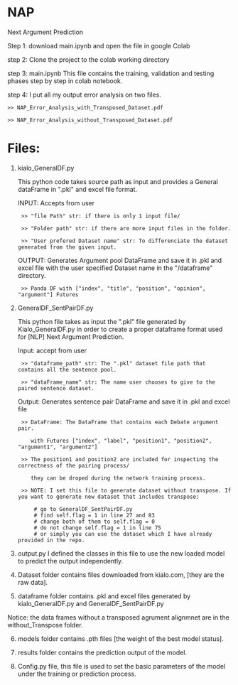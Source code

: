 # NAP
Next Argument Prediction

Step 1: download main.ipynb and open the file in google Colab

step 2: Clone the project to the colab working directory

step 3: main.ipynb
	This file contains the training, validation and testing phases step by step in colab notebook.
	
step 4: I put all my output error analysis on two files.

	>> NAP_Error_Analysis_with_Transposed_Dataset.pdf
	
	>> NAP_Error_Analysis_without_Transposed_Dataset.pdf
	
# Files:
1. kialo_GeneralDF.py
   
   This python code takes source path as input and provides a General dataFrame in ".pkl" and excel file format.
	
	INPUT: Accepts from user
      	
		>> "file Path" str: if there is only 1 input file/
		   
		>> "Folder path" str: if there are more input files in the folder.
      	
		>> "User prefered Dataset name" str: To differenciate the dataset generated from the given input.
	
	OUTPUT: Generates Argument pool DataFrame and save it in .pkl and excel file with the user specified Dataset name in the "/dataframe" directory.
      	
		>> Panda DF with ["index", "title", "position", "opinion", "argument"] Futures

2. GeneralDF_SentPairDF.py
   
   This python file takes as input the ".pkl" file generated by Kialo_GeneralDF.py in order to create a proper dataframe format used for [NLP] Next Argument Prediction.
	
	Input: accept from user
		
		>> "dataframe_path" str: The ".pkl" dataset file path that contains all the sentence pool.
		
		>> "dataFrame_name" str: The name user chooses to give to the paired sentence dataset.
	
	Output: Generates sentence pair DataFrame and save it in .pkl and excel file 
		
		>> DataFrame: The DataFrame that contains each Debate argument pair.
		   
		   with Futures ["index", "label", "position1", "position2", "argument1", "argument2"]
		
		>> The position1 and position2 are included for inspecting the correctness of the pairing process/
		   
		   they can be droped during the network training process.
		   
		>> NOTE: I set this file to generate dataset without transpose. If you want to generate new dataset that includes transpose:
		
			# go to GeneralDF_SentPairDF.py
			# find self.flag = 1 in line 27 and 83
			# change both of them to self.flag = 0
			# do not change self.flag = 1 in line 75
			# or simply you can use the dataset which I have already provided in the repo.

3. output.py  I defined the classes in this file to use the new loaded model to predict the output independently.

4. Dataset folder contains files downloaded from kialo.com, [they are the raw data].

5. dataframe folder contains .pkl and excel files generated by kialo_GeneralDF.py and GeneralDF_SentPairDF.py

Notice: the data frames without a transposed agrument alignmnet are in the without_Transpose folder.

6. models folder contains .pth files [the weight of the best model status].

7. results folder contains the prediction output of the model. 

8. Config.py file, this file is used to set the basic parameters of the model under the training or prediction process.


	
